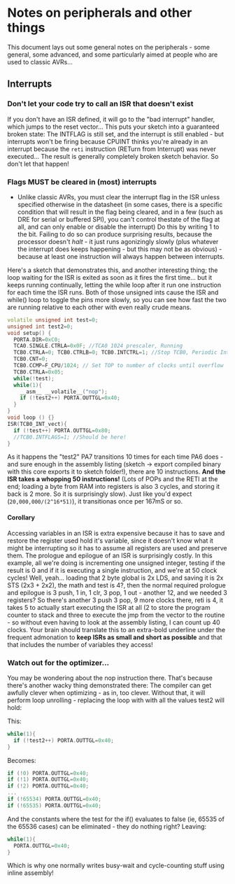 # Notes on peripherals and other things
This document lays out some general notes on the peripherals - some general, some advanced, and some particularly aimed at people who are used to classic AVRs...

## Interrupts

### Don't let your code try to call an ISR that doesn't exist

If you don't have an ISR defined, it will go to the "bad interrupt" handler, which jumps to the reset vector... This puts your sketch into a guaranteed broken state: The INTFLAG is still set, and the interrupt is still enabled - but interrupts won't be firing because CPUINT thinks you're already in an interrupt because the `reti` instruction (RETurn from Interrupt) was never executed... The result is generally completely broken sketch behavior. So don't let that happen!

### Flags MUST be cleared in (most) interrupts
* Unlike classic AVRs, you must clear the interrupt flag in the ISR unless specified otherwise in the datasheet (in some cases, there is a specific condition that will result in the flag being cleared, and in a few (such as DRE for serial or buffered SPI), you can't control thestate of the flag at all, and can only enable or disable the interrupt) Do this by writing 1 to the bit. Failing to do so can produce surprising results, because the processor doesn't *halt* - it just runs agonizingly slowly (plus whatever the interrupt does keeps happening - but this may not be as obvious) - because at least one instruction will always happen between interrupts.

Here's a sketch that demonstrates this, and another interesting thing; the loop waiting for the ISR is exited as soon as it fires the first time... but it keeps running continually, letting the while loop after it run one instruction for each time the ISR runs. Both of those unsigned ints cause the ISR and while() loop to toggle the pins more slowly, so you can see how fast the two are running relative to each other with even really crude means.

```c++
volatile unsigned int test=0;
unsigned int test2=0;
void setup() {
  PORTA.DIR=0xC0;
  TCA0.SINGLE.CTRLA=0x0F; //TCA0 1024 prescaler, Running
  TCB0.CTRLA=0; TCB0.CTRLB=0; TCB0.INTCTRL=1; //Stop TCB0, Periodic Interrupt timing mode, interrupt on
  TCB0.CNT=0;
  TCB0.CCMP=F_CPU/1024; // Set TOP to number of clocks until overflow
  TCB0.CTRLA=0x05;
  while(!test);
  while(1){
    __asm__ __volatile__("nop");
    if (!test2++) PORTA.OUTTGL=0x40;
  }
}
void loop () {}
ISR(TCB0_INT_vect){
  if (!test++) PORTA.OUTTGL=0x80;
  //TCB0.INTFLAGS=1; //Should be here!
}

```

As it happens the "test2" PA7 transitions 10 times for each time PA6 does - and sure enough in the assembly listing (sketch -> export compiled binary with this core exports it to sketch folder!), there are 10 instructions. **And the ISR takes a whopping 50 instructions!** (Lots of POPs and the RETI at the end; loading a byte from RAM into registers is also 3 cycles, and storing it back is 2 more. So it is surprisingly slow). Just like you'd expect (`20,000,000/(2^16*51)`), it transitionas once per 167mS or so.

#### Corollary
Accessing variables in an ISR is extra expensive because it has to save and restore the register used hold it's variable, since it doesn't know what it might be interrupting so it has to assume all registers are used and preserve them. The prologue and epilogue of an ISR is surprisingly costly. In this example, all we're doing is incrementing one unsigned integer, testing if the result is 0 and if it is executing a single instruction, and we're at 50 clock cycles! Well, yeah... loading that 2 byte global is 2x LDS, and saving it is 2x STS (2x3 + 2x2), the math and test is 4?, then the normal required prologue and epilogue is 3 push, 1 in, 1 clr, 3 pop, 1 out - another 12, and we needed 3 registers? So there's another 3 push 3 pop, 9 more clocks there, reti is 4, it takes 5 to actually start executing the ISR at all (2 to store the program counter to stack and three to execute the jmp from the vector to the routine - so without even having to look at the assembly listing, I can count up 40 clocks. Your brain should translate this to an extra-bold underline under the frequent admonation to **keep ISRs as small and short as possible** and that that includes the number of variables they access!


### Watch out for the optimizer...
You may be wondering about the nop instruction there.
That's because there's another wacky thing demonstrated there: The compiler can get awfully clever when optimizing - as in, too clever. Without that, it will perform loop unrolling - replacing the loop with with all the values test2 will hold:

This:
```c++
while(1){
  if (!test2++) PORTA.OUTTGL=0x40;
}
```
Becomes:
```c++
if (!0) PORTA.OUTTGL=0x40;
if (!1) PORTA.OUTTGL=0x40;
if (!2) PORTA.OUTTGL=0x40;
...
if (!65534) PORTA.OUTTGL=0x40;
if (!65535) PORTA.OUTTGL=0x40;
```
And the constants where the test for the if() evaluates to false (ie, 65535 of the 65536 cases) can be eliminated - they do nothing right?
Leaving:
```c++
while(1){
  PORTA.OUTTGL=0x40;
}
```

Which is why one normally writes busy-wait and cycle-counting stuff using inline assembly!

